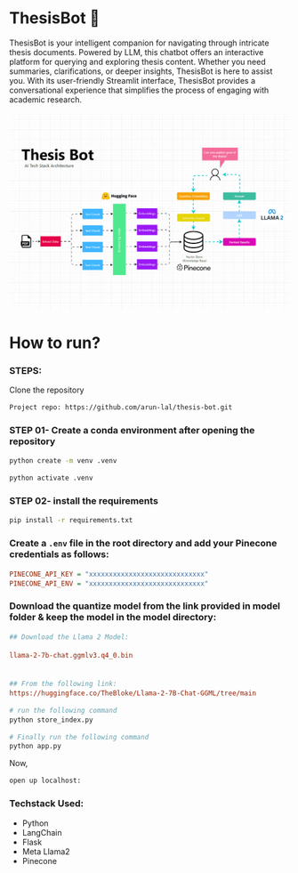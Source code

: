 # ThesisBot 🤖
ThesisBot is your intelligent companion for navigating through intricate thesis documents. Powered by LLM, this chatbot offers an interactive platform for querying and exploring thesis content. Whether you need summaries, clarifications, or deeper insights, ThesisBot is here to assist you. With its user-friendly Streamlit interface, ThesisBot provides a conversational experience that simplifies the process of engaging with academic research. 

![Function call](/assets/images/Animationvc.gif)


# How to run?
### STEPS:

Clone the repository

```bash
Project repo: https://github.com/arun-lal/thesis-bot.git
```

### STEP 01- Create a conda environment after opening the repository

```bash
python create -m venv .venv 
```

```bash
python activate .venv
```

### STEP 02- install the requirements
```bash
pip install -r requirements.txt
```


### Create a `.env` file in the root directory and add your Pinecone credentials as follows:

```ini
PINECONE_API_KEY = "xxxxxxxxxxxxxxxxxxxxxxxxxxxxx"
PINECONE_API_ENV = "xxxxxxxxxxxxxxxxxxxxxxxxxxxxx"
```


### Download the quantize model from the link provided in model folder & keep the model in the model directory:

```ini
## Download the Llama 2 Model:

llama-2-7b-chat.ggmlv3.q4_0.bin


## From the following link:
https://huggingface.co/TheBloke/Llama-2-7B-Chat-GGML/tree/main
```

```bash
# run the following command
python store_index.py
```

```bash
# Finally run the following command
python app.py
```

Now,
```bash
open up localhost:
```


### Techstack Used:

- Python
- LangChain
- Flask
- Meta Llama2
- Pinecone

